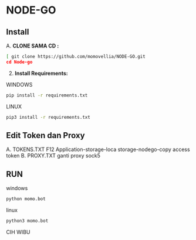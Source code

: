 # NODE-GO


## Install

A. **CLONE SAMA CD :**
   ```bash
  [ git clone https://github.com/momovellia/NODE-GO.git
   cd Node-go
   ```
2. **Install Requirements:**

WINDOWS  
```bash
pip install -r requirements.txt
```
LINUX
```bash
pip3 install -r requirements.txt
```

## Edit Token dan Proxy
 A. TOKENS.TXT
  F12 Application-storage-loca storage-nodego-copy access token
B. PROXY.TXT
  ganti proxy sock5

## RUN

windows
```bash
python momo.bot
```
linux
```bash
python3 momo.bot
```

CIH WIBU

